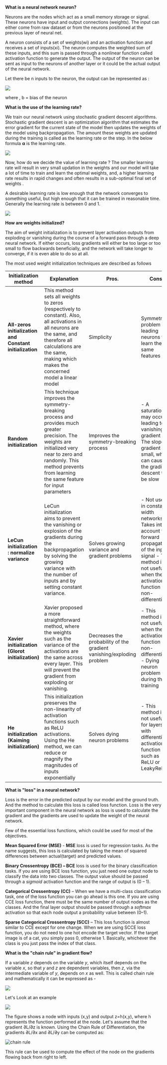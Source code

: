 **What is a neural network neuron?**

Neurons are the nodes which act as a small memory storage or signal. These neurons have input and output connections (weights). The input can either come from raw dataset or from the neurons positioned at the previous layer of neural net.

A neuron consists of a set of weights(wi) and an activation function and receives a set of inputs(xi). The neuron computes the weighted sum of these inputs, and this sum is passed through a nonlinear function called activation function to generate the output. The output of the neuron can be sent as input to the neurons of another layer or it could be the actual output of the neural network.

Let there be n inputs to the neuron, the output can be represented as :

![](RackMultipart20210506-4-e79xta_html_be398ba9ea809a84.png)

where , b = bias of the neuron

**What is the use of the learning rate?**

We train our neural network using stochastic gradient descent algorithms. Stochastic gradient descent is an optimization algorithm that estimates the error gradient for the current state of the model then updates the weights of the model using backpropagation. The amount these weights are updated during the training is called as the learning rate or the step. In the below formula **α** is the learning rate.

![](RackMultipart20210506-4-e79xta_html_9f784e76f4f52b6f.png)

Now, how do we decide the value of learning rate ? The smaller learning rate will result in very small updation in the weights and our model will take a lot of time to train and learn the optimal weights, and, a higher learning rate results in rapid changes and often results in a sub-optimal final set of weights .

A desirable learning rate is low enough that the network converges to something useful, but high enough that it can be trained in reasonable time. Generally the learning rate is between 0 and 1.

![](RackMultipart20210506-4-e79xta_html_376310b5d1bf28b1.png)

**How are weights initialized?**

The aim of weight initialization is to prevent layer activation outputs from exploding or vanishing during the course of a forward pass through a deep neural network. If either occurs, loss gradients will either be too large or too small to flow backwards beneficially, and the network will take longer to converge, if it is even able to do so at all.

The most used weight initialization techniques are described as follows

| **Initialization method** | **Explanation** | **Pros.** | **Cons.** |
| --- | --- | --- | --- |
| **All-zeros initialization and Constant initialization** | This method sets all weights to zeros (respectively to constant). Also, all activations in all neurons are the same, and therefore all calculations are the same, making which makes the concerned model a linear model | Simplicity | Symmetry problem leading neurons to learn the same features |
| **Random initialization** | This technique improves the symmetry-breaking process and provides much greater precision. The weights are initialized very near to zero and randomly. This method prevents from learning the same feature for input parameters | Improves the symmetry-breaking process | - A saturation may occur leading to a vanishing gradient - The slope or gradient is small, which can cause the gradient descent to be slow |
| **LeCun initialization : normalize variance** | LeCun initialization aims to prevent the vanishing or explosion of the gradients during the backpropagation by solving the growing variance with the number of inputs and by setting constant variance. | Solves growing variance and gradient problems | - Not useful in constant-width networks - Takes into account the forward propagation of the input signal - This method is not useful when the activation function is non-differentiable |
| **Xavier initialization (Glorot initialization)** | Xavier proposed a more straightforward method, where the weights such as the variance of the activations are the same across every layer. This will prevent the gradient from exploding or vanishing. | Decreases the probability of the gradient vanishing/exploding problem | - This method is not useful when the activation function is non-differentiable - Dying neuron problem during the training |
| **He initialization (Kaiming initialization)** | This initialization preserves the non-linearity of activation functions such as ReLU activations. Using the He method, we can reduce or magnify the magnitudes of inputs exponentially | Solves dying neuron problems | - This method is not useful for layers with differentiable activation function such as ReLU or LeakyReLU |

**What is &quot;loss&quot; in a neural network?**

Loss is the error in the predicted output by our model and the ground truth. And the method to calculate this loss is called loss function. Loss is the very important component in the neural network as loss is used to calculate the gradient and the gradients are used to update the weight of the neural network.

Few of the essential loss functions, which could be used for most of the objectives.

**Mean Squared Error (MSE)** - **MSE** loss is used for regression tasks. As the name suggests, this loss is calculated by taking the mean of squared differences between actual(target) and predicted values.

**Binary Crossentropy (BCE) – BCE** loss is used for the binary classification tasks. If you are using BCE loss function, you just need one output node to classify the data into two classes. The output value should be passed through a _sigmoid_ activation function and the range of output is (0 – 1).

**Categorical Crossentropy (CC)** – When we have a multi-class classification task, one of the loss function you can go ahead is this one. If you are using CCE loss function, there must be the same number of output nodes as the classes. And the final layer output should be passed through a _softmax_ activation so that each node output a probability value between (0–1).

**Sparse Categorical Crossentropy (SCC)** – This loss function is almost similar to CCE except for one change. When we are using SCCE loss function, you do not need to one hot encode the target vector. If the target image is of a cat, you simply pass 0, otherwise 1. Basically, whichever the class is you just pass the index of that class.

**What is the &quot;chain rule&quot; in gradient flow?**

If a variable _z_ depends on the variable _y_, which itself depends on the variable _x_, so that _y_ and _z_ are dependent variables, then _z_, via the intermediate variable of _y_, depends on _x_ as well. This is called chain rule and mathematically it can be expressed as -

![](RackMultipart20210506-4-e79xta_html_c596fc1e40205a52.png)

Let&#39;s Look at an example

![](RackMultipart20210506-4-e79xta_html_94f8632709975e94.png)

The figure shows a node with inputs (x,y) and output z=h(x,y), where h represents the function performed at the node. Let&#39;s assume that the gradient ∂L/∂z is known. Using the Chain Rule of Differentiation, the gradients ∂L/∂x and ∂L/∂y can be computed as:

![chain rule](https://imgur.com/a1aZFM1)

This rule can be used to compute the effect of the node on the gradients flowing back from right to left.
